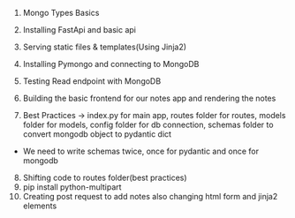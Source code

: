 1. Mongo Types Basics
2. Installing FastApi and basic api
3. Serving static files & templates(Using Jinja2)
4. Installing Pymongo and connecting to MongoDB
5. Testing Read endpoint with MongoDB
6. Building the basic frontend for our notes app and rendering the notes

7. Best Practices -> 
index.py for main app,
routes folder for routes,
models folder for models,
config folder for db connection, 
schemas folder to convert mongodb object to pydantic dict
* We need to write schemas twice, once for pydantic and once for mongodb

8. Shifting code to routes folder(best practices)
9. pip install python-multipart
10. Creating post request to add notes also changing html form and jinja2 elements